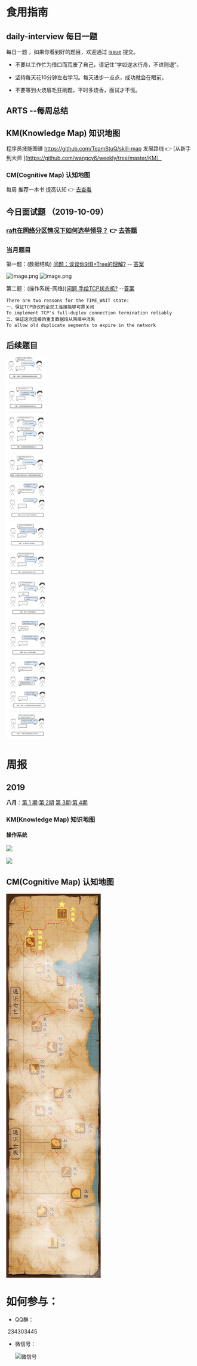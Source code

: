


# 食用指南

##  daily-interview 每日一题 

每日一题 ，如果你看到好的题目，欢迎通过 [issue](https://github.com/wangcy6/weekly/issues/) 提交。

- 不要以工作忙为借口而荒废了自己，请记住“学如逆水行舟，不进则退”。

- 坚持每天花10分钟左右学习。每天进步一点点，成功就会在眼前。

- 不要等到火烧眉毛狂刷题，平时多烧香，面试才不慌。

##  ARTS --每周总结 


## KM(Knowledge Map)  知识地图

程序员技能图谱 https://github.com/TeamStuQ/skill-map 发展路线
👉 [从新手到大师 ](https://github.com/wangcy6/weekly/tree/master/KM）

### CM(Cognitive Map)  认知地图

每周 推荐一本书 提高认知  👉 [去查看](https://github.com/wangcy6/weekly/tree/master/CM)



## 今日面试题 （2019-10-09）

### [raft在网络分区情况下如何选举领导？](https://github.com/wangcy6/weekly/issues/19) 👉 [去答题](https://github.com/wangcy6/weekly/issues/19)



###  当月题目


第一题：(数据结构) [问题：谈谈你对B+Tree的理解?](daily-interview/3.你对B+Tree的理解.md) -- [答案](https://mp.weixin.qq.com/s/gM97XLcB0JMI_a2m8UuNpg)

![image.png](https://upload-images.jianshu.io/upload_images/1837968-d5d5e7db85a22ec2.png?imageMogr2/auto-orient/strip%7CimageView2/2/w/1240)
![image.png](https://upload-images.jianshu.io/upload_images/1837968-c2aa6ae4762bbc12.png?imageMogr2/auto-orient/strip%7CimageView2/2/w/1240)


第二题：(操作系统-网络))[问题 手绘TCP状态机?](daily-interview/3.你对B+Tree的理解.md) --[答案](https://mp.weixin.qq.com/s/zVGKBkZ_jzOrowS5k0a7rg)
~~~
There are two reasons for the TIME_WAIT state:
一、保证TCP协议的全双工连接能够可靠关闭
To implement TCP's full-duplex connection termination reliably
二、保证这次连接的重复数据段从网络中消失
To allow old duplicate segments to expire in the network
~~~

##  后续题目
![操作系统十一问题](./images/201909/ask11.jpg)

# 周报

## 2019

**八月**：[第 1 期](https://www.jianshu.com/p/681b70df9320):[第 2期](https://www.jianshu.com/p/a735b8ae3ac3)  [第 3期](https://www.jianshu.com/p/4d3f6062b97):[第 4期](https://mp.weixin.qq.com/s/JguScQhyAeAQK5ZFxqey7w)


### KM(Knowledge Map)  知识地图

#### 操作系统




![](https://user-images.githubusercontent.com/5937331/63406364-3cd17880-c41c-11e9-8727-cb21d1f01f38.png)

![](https://user-images.githubusercontent.com/5937331/63406010-28d94700-c41b-11e9-8e58-b203a09138d6.png)

## CM(Cognitive Map)  认知地图



![微信图片_20190117214437](./images/微信图片_20190117214437.jpg)







# 如何参与：

- QQ群：

​        234303445

- 微信号：

  

  ![微信号](https://user-images.githubusercontent.com/5937331/63406734-4f987d00-c41d-11e9-84f1-a527dd6cd5fe.png)





